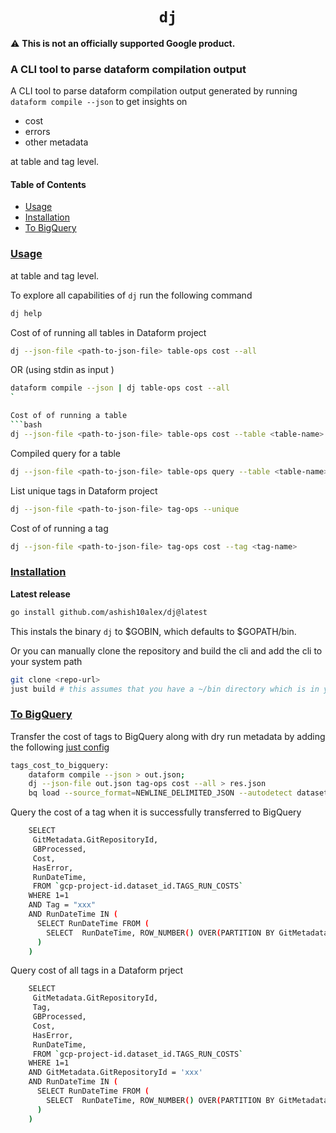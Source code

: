 <h1 align=center><code>dj</code></h1>

⚠️ **This is not an officially supported Google product.**

### A CLI tool to parse dataform compilation output

A CLI tool to parse dataform compilation output generated by running <code>dataform compile --json</code> to get insights on
* cost
* errors
* other metadata

at table and tag level.

#### Table of Contents
- [Usage](#usage)
- [Installation](#installation)
- [To BigQuery](#to-bigquery)



### [Usage](#usage)


at table and tag level.

To explore all capabilities of `dj` run the following command

```bash
dj help
```

Cost of of running all tables in Dataform project

```bash
dj --json-file <path-to-json-file> table-ops cost --all
```
OR (using stdin as input )

```bash
dataform compile --json | dj table-ops cost --all
`

Cost of of running a table
```bash
dj --json-file <path-to-json-file> table-ops cost --table <table-name>
```

Compiled query for a table

```bash
dj --json-file <path-to-json-file> table-ops query --table <table-name>
```

List unique tags in Dataform project
```bash
dj --json-file <path-to-json-file> tag-ops --unique
```

Cost of of running a tag
```bash
dj --json-file <path-to-json-file> tag-ops cost --tag <tag-name>
```

### [Installation](#installation)

**Latest release**

```bash
go install github.com/ashish10alex/dj@latest
```
This instals the binary `dj` to $GOBIN, which defaults to $GOPATH/bin.

Or you can manually clone the repository and build the cli and add the cli to your system path

```bash
git clone <repo-url>
just build # this assumes that you have a ~/bin directory which is in your PATH and just cli is installed
```

### [To BigQuery](#to-bigquery)

Transfer the cost of tags to BigQuery along with dry run metadata by adding the following [just config](https://github.com/casey/just)

```bash
tags_cost_to_bigquery:
    dataform compile --json > out.json;
    dj --json-file out.json tag-ops cost --all > res.json
    bq load --source_format=NEWLINE_DELIMITED_JSON --autodetect dataset_id.TAGS_RUN_COSTS res.json
```

Query the cost of a tag when it is successfully transferred to BigQuery

```bash
    SELECT
     GitMetadata.GitRepositoryId,
     GBProcessed,
     Cost,
     HasError,
     RunDateTime,
     FROM `gcp-project-id.dataset_id.TAGS_RUN_COSTS`
    WHERE 1=1
    AND Tag = "xxx"
    AND RunDateTime IN (
      SELECT RunDateTime FROM (
        SELECT  RunDateTime, ROW_NUMBER() OVER(PARTITION BY GitMetadata.GitRepositoryId ORDER BY RunDateTime DESC ) RN FROM `gcp-project-id.dataset_id.TAGS_RUN_COSTS` QUALIFY RN = 1
      )
    )
```

Query cost of all tags in a Dataform prject

```bash
    SELECT
     GitMetadata.GitRepositoryId,
     Tag,
     GBProcessed,
     Cost,
     HasError,
     RunDateTime,
     FROM `gcp-project-id.dataset_id.TAGS_RUN_COSTS`
    WHERE 1=1
    AND GitMetadata.GitRepositoryId = 'xxx'
    AND RunDateTime IN (
      SELECT RunDateTime FROM (
        SELECT  RunDateTime, ROW_NUMBER() OVER(PARTITION BY GitMetadata.GitRepositoryId ORDER BY RunDateTime DESC ) RN FROM `gcp-project-id.dataset_id.TAGS_RUN_COSTS` QUALIFY RN = 1
      )
    )
```
